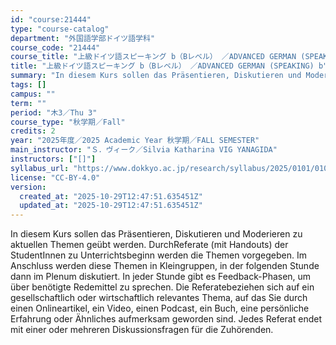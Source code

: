 ```yaml
---
id: "course:21444"
type: "course-catalog"
department: "外国語学部ドイツ語学科"
course_code: "21444"
course_title: "上級ドイツ語スピーキング b（Bレベル） ／ADVANCED GERMAN (SPEAKING) b"
title: "上級ドイツ語スピーキング b（Bレベル） ／ADVANCED GERMAN (SPEAKING) b"
summary: "In diesem Kurs sollen das Präsentieren, Diskutieren und Moderieren zu aktuellen Themen geübt werden. DurchReferate (mit …"
tags: []
campus: ""
term: ""
period: "木3／Thu 3"
course_type: "秋学期／Fall"
credits: 2
year: "2025年度／2025 Academic Year 秋学期／FALL SEMESTER"
main_instructor: "Ｓ．ヴィーク／Silvia Katharina VIG YANAGIDA"
instructors: ["[]"]
syllabus_url: "https://www.dokkyo.ac.jp/research/syllabus/2025/0101/0101_21444_ja_JP.html"
license: "CC-BY-4.0"
version:
  created_at: "2025-10-29T12:47:51.635451Z"
  updated_at: "2025-10-29T12:47:51.635451Z"
---
```

In diesem Kurs sollen das Präsentieren, Diskutieren und Moderieren zu aktuellen Themen geübt werden. DurchReferate (mit Handouts) der StudentInnen zu Unterrichtsbeginn werden die Themen vorgegeben. Im Anschluss werden diese Themen in Kleingruppen, in der folgenden Stunde dann im Plenum diskutiert. In jeder Stunde gibt es Feedback-Phasen, um über benötigte Redemittel zu sprechen. Die Referatebeziehen sich auf ein gesellschaftlich oder wirtschaftlich relevantes Thema, auf das Sie durch einen Onlineartikel, ein Video, einen Podcast, ein Buch, eine persönliche Erfahrung oder Ähnliches aufmerksam geworden sind. Jedes Referat endet mit einer oder mehreren Diskussionsfragen für die Zuhörenden.
